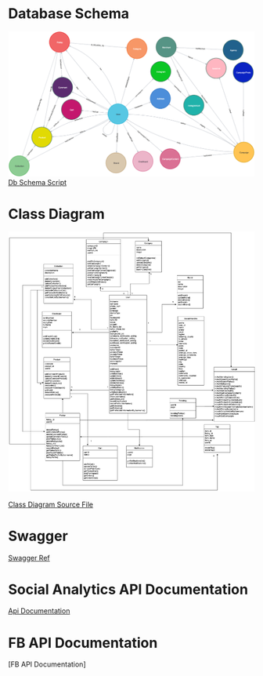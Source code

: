 <!-- TITLE: Technical Documentation -->

# Database Schema
![Graph](/uploads/technical-diagrams/graph.png "Graph")
[Db Schema Script](/uploads/technical-diagrams/db-schema-script.cypher "Db Schema Script")


# Class Diagram
![Class Diagram](/uploads/technical-diagrams/updated-class-diagram-1.png "Updated Class Diagram 1")

[Class Diagram Source File](/uploads/technical-diagrams/updated-class-diagram-4.drawio "Updated Class Diagram 4")


# Swagger
[Swagger Ref](/uploads/technical-diagrams/swagger-ref.yaml "Swagger Ref")


# Social Analytics API Documentation
[Api Documentation](/uploads/api-documentation-1.pdf "Api Documentation 1")


# FB API Documentation
[FB API Documentation]